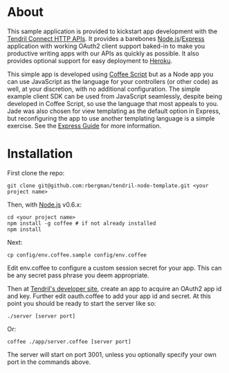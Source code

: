# About

This sample application is provided to kickstart app development with the [Tendril Connect HTTP APIs](https://dev.tendrilinc.com/docs).  It provides a barebones [Node.js](http://nodejs.org)/[Express](http://expressjs.com) application with working OAuth2 client support baked-in to make you productive writing apps with our APIs as quickly as possible.  It also provides optional support for easy deployment to [Heroku](http://www.heroku.com).

This simple app is developed using [Coffee Script](http://coffeescript.org) but as a Node app you can use JavaScript as the language for your controllers (or other code) as well, at your discretion, with no additional configuration.  The simple example client SDK can be used from JavaScript seamlessly, despite being developed in Coffee Script, so use the language that most appeals to you.  Jade was also chosen for view templating as the default option in Express, but reconfiguring the app to use another templating language is a simple exercise.  See the [Express Guide](http://expressjs.com/guide.html) for more information.

# Installation

First clone the repo:

	git clone git@github.com:rbergman/tendril-node-template.git <your project name>

Then, with [Node.js](http://nodejs.org) v0.6.x:

	cd <your project name>
	npm install -g coffee # if not already installed
	npm install

Next:

	cp config/env.coffee.sample config/env.coffee

Edit env.coffee to configure a custom session secret for your app.  This can be any secret pass phrase you deem appropriate.

Then at [Tendril's developer site](https://dev.tendrilinc.com), create an app to acquire an OAuth2 app id and key.  Further edit oauth.coffee to add your app id and secret.  At this point you should be ready to start the server like so:

	./server [server port]

Or:

	coffee ./app/server.coffee [server port]

The server will start on port 3001, unless you optionally specify your own port in the commands above.
